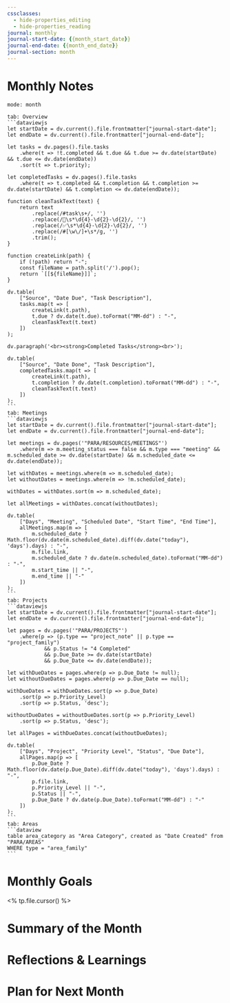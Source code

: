 ```yaml
---
cssclasses:
  - hide-properties_editing
  - hide-properties_reading
journal: monthly
journal-start-date: {{month_start_date}}
journal-end-date: {{month_end_date}}
journal-section: month
---
```

# Monthly Notes
```calendar-timeline
mode: month
```
````tabs
tab: Overview
```dataviewjs
let startDate = dv.current().file.frontmatter["journal-start-date"];
let endDate = dv.current().file.frontmatter["journal-end-date"];

let tasks = dv.pages().file.tasks
    .where(t => !t.completed && t.due && t.due >= dv.date(startDate) && t.due <= dv.date(endDate))
    .sort(t => t.priority);

let completedTasks = dv.pages().file.tasks
    .where(t => t.completed && t.completion && t.completion >= dv.date(startDate) && t.completion <= dv.date(endDate));

function cleanTaskText(text) {
    return text
        .replace(/#task\s+/, '')
        .replace(/📅\s*\d{4}-\d{2}-\d{2}/, '')
        .replace(/✅\s*\d{4}-\d{2}-\d{2}/, '')
        .replace(/#[\w\/]+\s*/g, '')
        .trim();
}

function createLink(path) {
    if (!path) return "-";
    const fileName = path.split('/').pop();
    return `[[${fileName}]]`;
}

dv.table(
    ["Source", "Date Due", "Task Description"],
    tasks.map(t => [
        createLink(t.path),
        t.due ? dv.date(t.due).toFormat("MM-dd") : "-",
        cleanTaskText(t.text)
    ])
);

dv.paragraph('<br><strong>Completed Tasks</strong><br>');

dv.table(
    ["Source", "Date Done", "Task Description"],
    completedTasks.map(t => [
        createLink(t.path),
        t.completion ? dv.date(t.completion).toFormat("MM-dd") : "-",
        cleanTaskText(t.text)
    ])
);
```
tab: Meetings
```dataviewjs
let startDate = dv.current().file.frontmatter["journal-start-date"];
let endDate = dv.current().file.frontmatter["journal-end-date"];

let meetings = dv.pages('"PARA/RESOURCES/MEETINGS"')
    .where(m => m.meeting_status === false && m.type === "meeting" && m.scheduled_date >= dv.date(startDate) && m.scheduled_date <= dv.date(endDate));

let withDates = meetings.where(m => m.scheduled_date);
let withoutDates = meetings.where(m => !m.scheduled_date);

withDates = withDates.sort(m => m.scheduled_date);

let allMeetings = withDates.concat(withoutDates);

dv.table(
    ["Days", "Meeting", "Scheduled Date", "Start Time", "End Time"],
    allMeetings.map(m => [
        m.scheduled_date ? Math.floor(dv.date(m.scheduled_date).diff(dv.date("today"), 'days').days) : "-",
        m.file.link,
        m.scheduled_date ? dv.date(m.scheduled_date).toFormat("MM-dd") : "-",
        m.start_time || "-",
        m.end_time || "-"
    ])
);
```
tab: Projects
```dataviewjs
let startDate = dv.current().file.frontmatter["journal-start-date"];
let endDate = dv.current().file.frontmatter["journal-end-date"];

let pages = dv.pages('"PARA/PROJECTS"')
    .where(p => (p.type == "project_note" || p.type == "project_family") 
            && p.Status != "4 Completed" 
            && p.Due_Date >= dv.date(startDate) 
            && p.Due_Date <= dv.date(endDate));

let withDueDates = pages.where(p => p.Due_Date != null);
let withoutDueDates = pages.where(p => p.Due_Date == null);

withDueDates = withDueDates.sort(p => p.Due_Date)
    .sort(p => p.Priority_Level)
    .sort(p => p.Status, 'desc');

withoutDueDates = withoutDueDates.sort(p => p.Priority_Level)
    .sort(p => p.Status, 'desc');

let allPages = withDueDates.concat(withoutDueDates);

dv.table(
    ["Days", "Project", "Priority Level", "Status", "Due Date"],
    allPages.map(p => [
        p.Due_Date ? Math.floor(dv.date(p.Due_Date).diff(dv.date("today"), 'days').days) : "-",
        p.file.link,
        p.Priority_Level || "-",
        p.Status || "-",
        p.Due_Date ? dv.date(p.Due_Date).toFormat("MM-dd") : "-"
    ])
);
```
tab: Areas
```dataview
table area_category as "Area Category", created as "Date Created" from "PARA/AREAS"
WHERE type = "area_family"
```
````
# Monthly Goals
<% tp.file.cursor() %>

# Summary of the Month


# Reflections & Learnings


# Plan for Next Month

